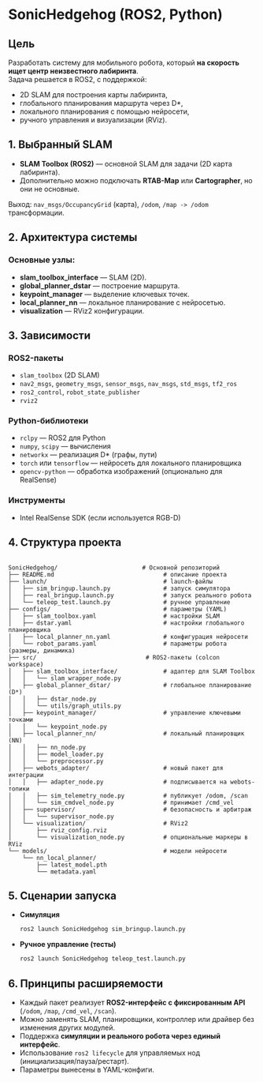 # SonicHedgehog (ROS2, Python)

## Цель
Разработать систему для мобильного робота, который **на скорость ищет центр неизвестного лабиринта**.  
Задача решается в ROS2, с поддержкой:
- 2D SLAM для построения карты лабиринта,
- глобального планирования маршрута через D*,
- локального планирования с помощью нейросети,
- ручного управления и визуализации (RViz).


## 1. Выбранный SLAM
- **SLAM Toolbox (ROS2)** — основной SLAM для задачи (2D карта лабиринта).  
- Дополнительно можно подключать **RTAB-Map** или **Cartographer**, но они не основные.  

Выход: `nav_msgs/OccupancyGrid` (карта), `/odom`, `/map -> /odom` трансформации.


## 2. Архитектура системы

### Основные узлы:
- **slam_toolbox_interface** — SLAM (2D).
- **global_planner_dstar** — построение маршрута.
- **keypoint_manager** — выделение ключевых точек.
- **local_planner_nn** — локальное планирование с нейросетью.
- **visualization** — RViz2 конфигурации.

## 3. Зависимости

### ROS2-пакеты
- `slam_toolbox` (2D SLAM)  
- `nav2_msgs`, `geometry_msgs`, `sensor_msgs`, `nav_msgs`, `std_msgs`, `tf2_ros`  
- `ros2_control`, `robot_state_publisher`  
- `rviz2`  

### Python-библиотеки
- `rclpy` — ROS2 для Python  
- `numpy`, `scipy` — вычисления  
- `networkx` — реализация D* (графы, пути)  
- `torch` или `tensorflow` — нейросеть для локального планировщика  
- `opencv-python` — обработка изображений (опционально для RealSense)  

### Инструменты 
- Intel RealSense SDK (если используется RGB-D)  


## 4. Структура проекта

```

SonicHedgehog/                        # Основной репозиторий
├── README.md                               # описание проекта
├── launch/                                 # launch-файлы
│   ├── sim_bringup.launch.py               # запуск симулятора
│   ├── real_bringup.launch.py              # запуск реального робота
│   └── teleop_test.launch.py               # ручное управление
├── configs/                                # параметры (YAML)
│   ├── slam_toolbox.yaml                   # настройки SLAM
│   ├── dstar.yaml                          # настройки глобального планировщика
│   ├── local_planner_nn.yaml               # конфигурация нейросети
│   └── robot_params.yaml                   # параметры робота (размеры, динамика)
├── src/                               # ROS2-пакеты (colcon workspace)
│   ├── slam_toolbox_interface/             # адаптер для SLAM Toolbox
│   │   └── slam_wrapper_node.py
│   ├── global_planner_dstar/               # глобальное планирование (D*)
│   │   ├── dstar_node.py
│   │   └── utils/graph_utils.py
│   ├── keypoint_manager/                   # управление ключевыми точками
│   │   └── keypoint_node.py
│   ├── local_planner_nn/                   # локальный планировщик (NN)
│   │   ├── nn_node.py
│   │   ├── model_loader.py
│   │   └── preprocessor.py
│   ├── webots_adapter/                     # новый пакет для интеграции
│   │   ├── adapter_node.py                 # подписывается на webots-топики
│   │   ├── sim_telemetry_node.py           # публикует /odom, /scan
│   │   └── sim_cmdvel_node.py              # принимает /cmd_vel
│   ├── supervisor/                         # безопасность и арбитраж
│   │   └── supervisor_node.py
│   └── visualization/                      # RViz2
│       ├── rviz_config.rviz
│       └── visualization_node.py           # опциональные маркеры в RViz
└── models/                                 # модели нейросети
    └── nn_local_planner/
        ├── latest_model.pth
        └── metadata.yaml

````

## 5. Сценарии запуска
* **Симуляция**  
  ```bash
  ros2 launch SonicHedgehog sim_bringup.launch.py
  ```

* **Ручное управление (тесты)**

  ```bash
  ros2 launch SonicHedgehog teleop_test.launch.py
  ```


## 6. Принципы расширяемости

* Каждый пакет реализует **ROS2-интерфейс с фиксированным API** (`/odom`, `/map`, `/cmd_vel`, `/scan`).
* Можно заменять SLAM, планировщики, контроллер или драйвер без изменения других модулей.
* Поддержка **симуляции и реального робота через единый интерфейс**.
* Использование `ros2 lifecycle` для управляемых нод (инициализация/пауза/рестарт).
* Параметры вынесены в YAML-конфиги.
